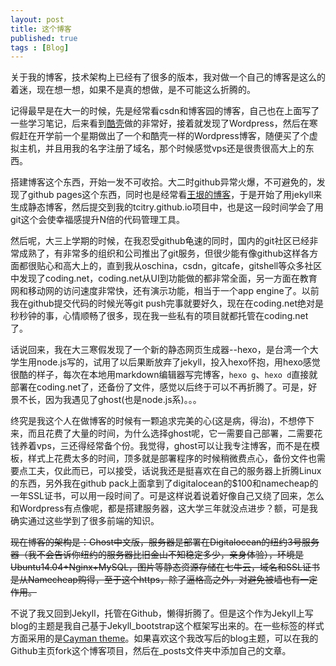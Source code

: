 ```yaml
---
layout: post
title: 这个博客
published: true
tags : [Blog]
---
```


关于我的博客，技术架构上已经有了很多的版本，我对做一个自己的博客是这么的着迷，现在想一想，如果不是真的想做，是不可能这么折腾的。

记得最早是在大一的时候，先是经常看csdn和博客园的博客，自己也在上面写了一些学习笔记，后来看到[酷壳](http://coolshell.cn)做的非常好，接着就发现了Wordpress，然后在寒假赶在开学前一个星期做出了一个和酷壳一样的Wordpress博客，随便买了个虚拟主机，并且用我的名字注册了域名，那个时候感觉vps还是很贵很高大上的东西。

搭建博客这个东西，开始一发不可收拾。大二时github异常火爆，不可避免的，发现了github pages这个东西，同时也是经常看[王垠的博客](http://yinwang.org)，于是开始了用jekyll来生成静态博客，然后提交到我的tcitry.github.io项目中，也是这一段时间学会了用git这个会使幸福感提升N倍的代码管理工具。

然后呢，大三上学期的时候，在我忍受github龟速的同时，国内的git社区已经非常成熟了，有非常多的组织和公司推出了git服务，但很少能有像github这样各方面都很贴心和高大上的，直到我从oschina，csdn，gitcafe，gitshell等众多社区中发现了coding.net，coding.net从UI到功能做的都非常全面，另一方面在教育网和移动网的访问速度非常快，还有演示功能，相当于一个app engine了。以前我在github提交代码的时候光等git push完事就要好久，现在在coding.net绝对是秒秒钟的事，心情顺畅了很多，现在我一些私有的项目就都托管在coding.net了。

话说回来，我在大三寒假发现了一个新的静态网页生成器--hexo，是台湾一个大学生用node.js写的，试用了以后果断放弃了jekyll，投入hexo怀抱，用hexo感觉很酷的样子，每次在本地用markdown编辑器写完博客，`hexo g`、`hexo d`直接就部署在coding.net了，还备份了文件，感觉以后终于可以不再折腾了。可是，好景不长，因为我遇见了ghost(也是node.js系)。。。

终究是我这个人在做博客的时候有一颗追求完美的心(这是病，得治)，不想停下来，而且花费了大量的时间，为什么选择ghost呢，它一需要自己部署，二需要花钱养着vps，三还得经常备个份。我觉得，ghost可以让我专注博客，而不是在模板，样式上花费太多的时间，顶多就是部署程序的时候稍微费点心，备份文件也需要点工夫，仅此而已，可以接受，话说我还是挺喜欢在自己的服务器上折腾Linux的东西，另外我在github pack上面拿到了digitalocean的$100和namecheap的一年SSL证书，可以用一段时间了。可是这样说着说着好像自己又绕了回来，怎么和Wordpress有点像呢，都是搭建服务器，这大学三年就没点进步？额，可是我确实通过这些学到了很多前端的知识。

~~现在博客的架构是：Ghost中文版，服务器是部署在Digitalocean的纽约3号服务器（我不会告诉你纽约的服务器比旧金山不知稳定多少，亲身体验），环境是Ubuntu14.04+Nginx+MySQL，图片等静态资源存储在七牛云，域名和SSL证书是从Namecheap购得，至于这个https，除了逼格高之外，对避免被墙也有一定作用。~~

不说了我又回到Jekyll，托管在Github，懒得折腾了。但是这个作为Jekyll上写blog的主题是我自己基于Jekyll_bootstrap这个框架写出来的。在一些标签的样式方面采用的是[Cayman theme](https://github.com/jasonlong/cayman-theme)。如果喜欢这个我改写后的blog主题，可以在我的Github主页fork这个博客项目，然后在\_posts文件夹中添加自己的文章。


